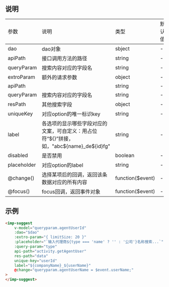 ## 说明
<table class="lake-table">
    <tbody>
        <tr>
            <td>参数</td>
            <td>说明</td>
            <td>类型</td>
            <td>默认值</td>
        </tr>
    </tbody>
    <tbody>
        <tr>
            <td>dao</td>
            <td>dao对象</td>
            <td>sbject</td>
            <td>-</td>
        </tr>
        <tr>
            <td>apiPath</td>
            <td>接口调用方法的路径</td>
            <td>string</td>
            <td>-</td>
        </tr>
        <tr>
            <td>queryParam</td>
            <td>搜索内容对应的字段名</td>
            <td>string</td>
            <td>-</td>
        </tr>
        <tr>
            <td>extroParam</td>
            <td>额外的请求参数</td>
            <td>object</td>
            <td>-</td>
        </tr>
        <tr>
            <td>apiPath</td>
            <td></td>
            <td>string</td>
            <td>-</td>
        </tr>
        <tr>
            <td>queryParam</td>
            <td>搜索内容对应的字段名</td>
            <td>string</td>
            <td>-</td>
        </tr>
        <tr>
            <td>resPath</td>
            <td>其他搜索字段</td>
            <td>object</td>
            <td>-</td>
        </tr>
        <tr>
            <td>uniqueKey</td>
            <td>对应option的唯一标识key</td>
            <td>string</td>
            <td>-</td>
        </tr>
        <tr>
            <td>label</td>
            <td>各选项的显示哪些字段对应的文案，可自定义：用占位符“${}”拼接，如，&quot;abc${name}_de${id}fg&quot;</td>
            <td>string</td>
            <td>-</td>
        </tr>
        <tr>
            <td>disabled</td>
            <td>是否禁用</td>
            <td>boolean</td>
            <td>-</td>
        </tr>
        <tr>
            <td>placeholder</td>
            <td>对应option的label</td>
            <td>string</td>
            <td>-</td>
        </tr>
        <tr>
            <td>@change()</td>
            <td>选择某项后的回调，返回该条数据对应的所有内容</td>
            <td>function($event)</td>
            <td>-</td>
        </tr>
        <tr>
            <td>@focus()</td>
            <td>focus回调，返回事件对象</td>
            <td>function($event)</td>
            <td>-</td>
        </tr>
    </tbody>
</table>

## 示例
```html
<imp-suggest
    v-model="queryparam.agentUserId"
    :dao="$dao"
    :extro-param="{ limitSize: 20 }"
    :placeholder="`输入代理商${type === 'name' ? '' : '公司'}名称搜索...`"
    :query-param="type"
    api-path="activity.getAgentUser"
    res-path="data"
    unique-key="userId"
    label="${companyName}_${userName}"
    @change="queryparam.agentUserName = $event.userName;"
>
</imp-suggest>
```